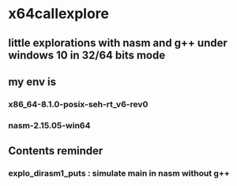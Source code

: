 # x64callexplore

## little explorations with nasm and g++ under windows 10 in 32/64 bits mode
## my env is
### x86_64-8.1.0-posix-seh-rt_v6-rev0
### nasm-2.15.05-win64
### 
## Contents reminder
### explo_dirasm1_puts : simulate main in nasm without g++